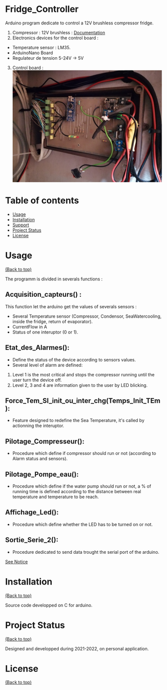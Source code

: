 
# Fridge_Controller

Arduino program dedicate to control a 12V brushless compressor fridge.

1. Compressor : 12V brushless : [Documentation](Pictures/2020_Doc_Compressor.pdf)
2. Electronics devices for the control board : 
- Temperature sensor : LM35.
- ArduinoNano Board
- Regulateur de tension 5-24V -> 5V
3. Control board : ![image](Pictures/Control_Board.jpg)

# Table of contents

- [Usage](#usage)
- [Installation](#installation)
- [Support](#Support)
- [Project Status](#project)
- [License](#license)

# Usage

[(Back to top)](#table-of-contents)

The programm is divided in severals functions :

## Acquisition_capteurs() : 
This function let the arduino get the values of severals sensors :
- Several Temperature sensor (Compressor, Condensor, SeaWatercooling, inside the fridge, return of evaporator).
- CurrentFlow in A
- Status of one interuptor (0 or 1).
 
 ## Etat_des_Alarmes():  
- Define the status of the device according to sensors values.
- Several level of alarm are defined:
1. Level 1 is the most critical and stops the compressor running until the user turn the device off.
2. Level 2, 3 and 4 are information given to the user by LED blicking.

  ## Force_Tem_SI_init_ou_inter_chg(Temps_Init_TEm):
-  Feature designed to redefine the Sea Temperature, it's called by actionning the interuptor.
  ## Pilotage_Compresseur():
-  Procedure which define if compressor should run or not (according to Alarm status and sensors).
 ## Pilotage_Pompe_eau():
-  Procedure which define if the water pump should run or not, a % of running time is defined according to the  distance between real temperature and temperature to be reach.
  ## Affichage_Led():
- Procedure which define whether the LED has to be turned on or not. 
 ## Sortie_Serie_2():
-  Procedure dedicated to send data trought the serial port of the arduino.


 [See Notice](Pictures/Notice.pdf)	

# Installation

[(Back to top)](#table-of-contents)
  
  Source code developped on C for arduino.

# Project Status
[(Back to top)](#table-of-contents)

Designed and developped during 2021-2022, on personal application.

# License

[(Back to top)](#table-of-contents)
	
